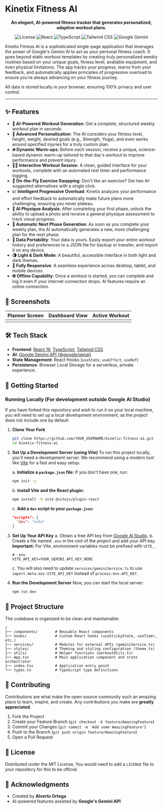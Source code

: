 # Kinetix Fitness AI

<p align="center">
  <strong>An elegant, AI-powered fitness tracker that generates personalized, adaptive workout plans.</strong>
</p>

<p align="center">
  <img src="https://img.shields.io/badge/license-MIT-blue.svg" alt="License">
  <img src="https://img.shields.io/badge/React-19-blue?logo=react" alt="React">
  <img src="https://img.shields.io/badge/TypeScript-5.x-blue?logo=typescript" alt="TypeScript">
  <img src="https://img.shields.io/badge/Tailwind%20CSS-3.x-38B2AC?logo=tailwind-css" alt="Tailwind CSS">
  <img src="https://img.shields.io/badge/AI-Google%20Gemini-4285F4?logo=google" alt="Google Gemini">
</p>

<!-- Optional: Add a GIF or a banner image of the app here -->
<!-- ![Kinetix Fitness AI Demo](link_to_your_gif_or_image.gif) -->

Kinetix Fitness AI is a sophisticated single-page application that leverages the power of Google's Gemini AI to act as your personal fitness coach. It goes beyond static workout templates by creating truly personalized weekly routines based on your unique goals, fitness level, available equipment, and even physical limitations. The app tracks your progress, learns from your feedback, and automatically applies principles of progressive overload to ensure you're always advancing on your fitness journey.

All data is stored locally in your browser, ensuring 100% privacy and user control.

---

## ✨ Features

- **🤖 AI-Powered Workout Generation**: Get a complete, structured weekly workout plan in seconds.
- **🎯 Advanced Personalization**: The AI considers your fitness level, height, weight, desired goals (e.g., Strength, Yoga), and even works around specified injuries for a truly custom plan.
- **🔥 Dynamic Warm-ups**: Before each session, receive a unique, science-based dynamic warm-up tailored to that day's workout to improve performance and prevent injury.
- **🏃‍♂️ Interactive Workout Session**: A clean, guided interface for your workouts, complete with an automated rest timer and performance logging.
- **🔄 On-the-Fly Exercise Swapping**: Don't like an exercise? Get two AI-suggested alternatives with a single click.
- **📈 Intelligent Progressive Overload**: Kinetix analyzes your performance and effort feedback to automatically make future plans more challenging, ensuring you never plateau.
- **💪 AI Physique Analysis**: After completing your first phase, unlock the ability to upload a photo and receive a general physique assessment to track visual progress.
- **🚀 Automatic Next Phase Generation**: As soon as you complete your weekly plan, the AI automatically generates a new, more challenging plan for the next phase.
- **💾 Data Portability**: Your data is yours. Easily export your entire workout history and preferences to a JSON file for backup or transfer, and import it on any device.
- **🌗 Light & Dark Mode**: A beautiful, accessible interface in both light and dark themes.
- **📱 Fully Responsive**: A seamless experience across desktop, tablet, and mobile devices.
- **🌐 Offline Capability**: Once a workout is started, you can complete and log it even if your internet connection drops. AI features require an online connection.

## 📸 Screenshots

| Planner Screen | Dashboard View | Active Workout |
| :---: | :---: | :---: |
| <!-- Add Planner Screenshot Here --> | <!-- Add Dashboard Screenshot Here --> | <!-- Add Active Workout Screenshot Here --> |

## 🛠️ Tech Stack

- **Frontend**: [React 19](https://react.dev/), [TypeScript](https://www.typescriptlang.org/), [Tailwind CSS](https://tailwindcss.com/)
- **AI**: [Google Gemini API (@google/genai)](https://ai.google.dev/docs)
- **State Management**: React Hooks (`useState`, `useEffect`, `useRef`)
- **Persistence**: Browser Local Storage for a serverless, private experience.

## 🚀 Getting Started


### Running Locally (For development outside Google AI Studio)

If you have forked this repository and wish to run it on your local machine, you will need to set up a local development environment, as the project does not include one by default.

1.  **Clone Your Fork**
    ```sh
    git clone https://github.com/YOUR_USERNAME/kinetix-fitness-ai.git
    cd kinetix-fitness-ai
    ```

2.  **Set Up a Development Server (using Vite)**
    To run this project locally, you'll need a development server. We recommend using a modern tool like [Vite](https://vitejs.dev/) for a fast and easy setup.

    a. **Initialize a `package.json` file:** If you don't have one, run:
       ```sh
       npm init -y
       ```
    b. **Install Vite and the React plugin:**
       ```sh
       npm install -D vite @vitejs/plugin-react
       ```
    c. **Add a `dev` script to your `package.json`:**
       ```json
       "scripts": {
         "dev": "vite"
       }
       ```

3.  **Set Up Your API Key**
    a. Obtain a free API key from [Google AI Studio](https://aistudio.google.com/app/apikey).
    b. Create a file named `.env` in the root of the project and add your API key. **Important:** For Vite, environment variables must be prefixed with `VITE_`.
    ```
    # .env
    VITE_API_KEY=YOUR_GEMINI_API_KEY_HERE
    ```
    c. You will also need to update `services/geminiService.ts` to use `import.meta.env.VITE_API_KEY` instead of `process.env.API_KEY`.

4.  **Run the Development Server**
    Now, you can start the local server:
    ```sh
    npm run dev
    ```

## 📁 Project Structure

The codebase is organized to be clean and maintainable:

```
/
├── components/        # Reusable React components
├── hooks/             # Custom React hooks (useStickyState, useTimer, etc.)
├── services/          # Modules for external APIs (geminiService.ts)
├── styles/            # Theming and styling configuration (theme.ts)
├── utils/             # Helper functions (workoutUtils.ts)
├── App.tsx            # Main application component and state orchestrator
├── index.tsx          # Application entry point
└── types.ts           # TypeScript type definitions
```

## 🤝 Contributing

Contributions are what make the open-source community such an amazing place to learn, inspire, and create. Any contributions you make are **greatly appreciated**.

1.  Fork the Project
2.  Create your Feature Branch (`git checkout -b feature/AmazingFeature`)
3.  Commit your Changes (`git commit -m 'Add some AmazingFeature'`)
4.  Push to the Branch (`git push origin feature/AmazingFeature`)
5.  Open a Pull Request

## 📜 License

Distributed under the MIT License. You would need to add a `LICENSE` file to your repository for this to be official.

## 🙏 Acknowledgments

- Created by **Alverto Ortega**
- AI-powered features assisted by **Google's Gemini API**
